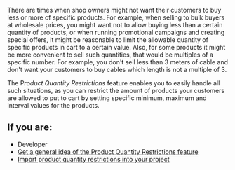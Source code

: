 There are times when shop owners might not want their customers to buy less or more of specific products. For example, when selling to bulk buyers at wholesale prices, you might want not to allow buying less than a certain quantity of products, or when running promotional campaigns and creating special offers, it might be reasonable to limit the allowable quantity of specific products in cart to a certain value. Also, for some products it might be more convenient to sell such quantities, that would be multiples of a specific number. For example, you don't sell less than 3 meters of cable and don't want your customers to buy cables which length is not a multiple of 3.

The P*roduct Quantity Restrictions* feature enables you to easily handle all such situations, as you can restrict the amount of products your customers are allowed to put to cart by setting specific minimum, maximum and interval values for the products.

## If you are:

<div class="mr-container">
    <div class="mr-list-container">
        <!-- col1 -->
        <div class="mr-col">
            <ul class="mr-list mr-list-green">
                <li class="mr-title">Developer</li>
                <li><a href="https://documentation.spryker.com/docs/product-quantity-restrictions-overview" class="mr-link">Get a general idea of the Product Quantity Restrictions feature</a></li>
            <li><a href="https://documentation.spryker.com/docs/file-details-product-quantitycsv" class="mr-link">Import product quantity restrictions into your project</a></li>     
                           </ul>
     </div>
</div>